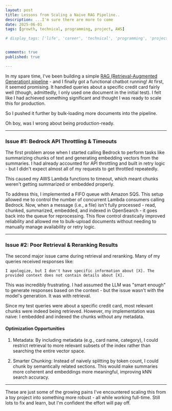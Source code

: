 ```yaml
---
layout: post
title: Lessons from Scaling a Naive RAG Pipeline..
description: ...I'm sure there are more to come
date: 2025-06-01
tags: [growth, technical, programming, project, AWS]

# display_tags: ['life', 'career', 'technical', 'programming', 'project', 'AWS', 'growth']


comments: true
published: true

---
```


In my spare time, I've been building a simple [RAG (Retrieval-Augmented Generation) pipeline](https://brandonyongys.github.io/blog/2025/naive-rag-pipeline/) - and I finally got a functional chatbot running! At first, it seemed promising. It handled queries about a specific credit card fairly well (though, admittedly, I only used one document in the initial test). I felt like I had achieved something significant and thought I was ready to scale this for production.

So I pushed it further by bulk-loading more documents into the pipeline.

Oh boy, was I wrong about being production-ready.

<hr>

### Issue #1: Bedrock API Throttling & Timeouts
The first problem arose when I started calling Bedrock to perform tasks like summarizing chunks of text and generating embedding vectors from the summaries. I had already accounted for API throttling and built in retry logic - but I didn't expect almost all of my requests to get throttled repeatedly.

This caused my AWS Lambda functions to timeout, which meant chunks weren't getting summarized or embedded properly.

To address this, I implemented a FIFO queue with Amazon SQS. This setup allowed me to control the number of concurrent Lambda consumers calling Bedrock. Now, when a message (i.e., a file) isn't fully processed - read, chunked, summarized, embedded, and indexed in OpenSearch - it goes back into the queue for reprocessing. This flow control drastically improved reliability and allowed me to bulk-upload documents without needing to manually manage availability or retry logic.

<hr>

### Issue #2: Poor Retrieval & Reranking Results
The second major issue came during retrieval and reranking. Many of my queries received responses like:
```
I apologize, but I don't have specific information about [X]. The provided context does not contain details about [X].
```

This was incredibly frustrating. I had assumed the LLM was "smart enough" to generate responses based on the context - but the issue wasn't with the model's generation. It was with retrieval.

Since my test queries were about a specific credit card, most relevant chunks were indeed being retrieved. However, my implementation was naive: I embedded and indexed the chunks without any metadata.

#### Optimization Opportunities
1. Metadata: By including metadata (e.g., card name, category), I could restrict retrieval to more relevant subsets of the index rather than searching the entire vector space.

1. Smarter Chunking: Instead of naively splitting by token count, I could chunk by semantically related sections. This would make summaries more coherent and embeddings more meaningful, improving kNN search accuracy.

<hr>

These are just some of the growing pains I've encountered scaling this from a toy project into something more robust - all while working full-time. Still lots to fix and learn, but I'm confident the effort will pay off.






